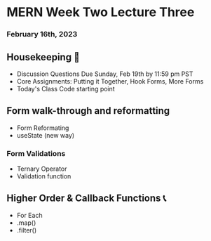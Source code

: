 # MERN Week Two Lecture Three
### February 16th, 2023

## Housekeeping 🧹
- Discussion Questions Due Sunday, Feb 19th by 11:59 pm PST
- Core Assignments: Putting it Together, Hook Forms, More Forms
- Today's Class Code starting point


## Form walk-through and reformatting
- Form Reformating
- useState (new way)

### Form Validations
- Ternary Operator
- Validation function


## Higher Order & Callback Functions 📞
- For Each
- .map()
- .filter()